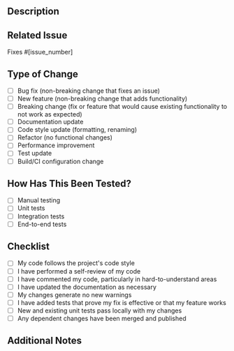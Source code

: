 ## Description
<!-- Provide a brief summary of the changes -->

## Related Issue
<!-- Link to the related issue(s) this PR addresses -->
Fixes #[issue_number]

## Type of Change
<!-- Select the appropriate type(s) of change -->
- [ ] Bug fix (non-breaking change that fixes an issue)
- [ ] New feature (non-breaking change that adds functionality)
- [ ] Breaking change (fix or feature that would cause existing functionality to not work as expected)
- [ ] Documentation update
- [ ] Code style update (formatting, renaming)
- [ ] Refactor (no functional changes)
- [ ] Performance improvement
- [ ] Test update
- [ ] Build/CI configuration change

## How Has This Been Tested?
<!-- Describe the tests you ran to verify your changes -->
- [ ] Manual testing
- [ ] Unit tests
- [ ] Integration tests
- [ ] End-to-end tests

## Checklist
<!-- Make sure these items are completed before submitting -->
- [ ] My code follows the project's code style
- [ ] I have performed a self-review of my code
- [ ] I have commented my code, particularly in hard-to-understand areas
- [ ] I have updated the documentation as necessary
- [ ] My changes generate no new warnings
- [ ] I have added tests that prove my fix is effective or that my feature works
- [ ] New and existing unit tests pass locally with my changes
- [ ] Any dependent changes have been merged and published

## Additional Notes
<!-- Any other information that would be helpful for reviewers -->